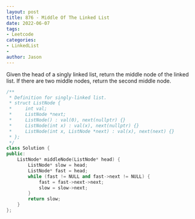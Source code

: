 ```yaml
---
layout: post
title: 876 - Middle Of The Linked List
date: 2022-06-07
tags:
- Leetcode
categories:
- LinkedList
-
author: Jason
---
```

Given the head of a singly linked list, return the middle node of the linked list.
If there are two middle nodes, return the second middle node.

```cpp
/**
 * Definition for singly-linked list.
 * struct ListNode {
 *     int val;
 *     ListNode *next;
 *     ListNode() : val(0), next(nullptr) {}
 *     ListNode(int x) : val(x), next(nullptr) {}
 *     ListNode(int x, ListNode *next) : val(x), next(next) {}
 * };
 */
class Solution {
public:
    ListNode* middleNode(ListNode* head) {
        ListNode* slow = head;
        ListNode* fast = head;
        while (fast != NULL and fast->next != NULL) {
            fast = fast->next->next;
            slow = slow->next;
        }
        return slow;
    }
};
```
